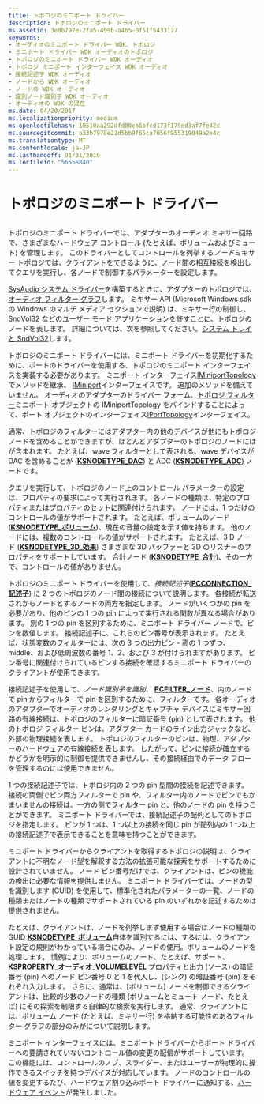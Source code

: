 ```yaml
---
title: トポロジのミニポート ドライバー
description: トポロジのミニポート ドライバー
ms.assetid: 3e0b797e-2fa5-499b-a465-0f51f5433177
keywords:
- オーディオのミニポート ドライバー WDK、トポロジ
- ミニポート ドライバー WDK オーディオのトポロジ
- トポロジのミニポート ドライバー WDK オーディオ
- トポロジ ミニポート インターフェイス WDK オーディオ
- 接続記述子 WDK オーディオ
- ノードから WDK オーディオ
- ノードの WDK オーディオ
- 識別ノード識別子 WDK オーディオ
- オーディオの WDK の混在
ms.date: 04/20/2017
ms.localizationpriority: medium
ms.openlocfilehash: 10510aa292dfd80cb5bfcd173f179ed3af7fe42c
ms.sourcegitcommit: a33b7978e22d5bb9f65ca7056f955319049a2e4c
ms.translationtype: MT
ms.contentlocale: ja-JP
ms.lasthandoff: 01/31/2019
ms.locfileid: "56556840"
---
```

# <a name="topology-miniport-driver"></a>トポロジのミニポート ドライバー


## <span id="topology_miniport_driver"></span><span id="TOPOLOGY_MINIPORT_DRIVER"></span>


トポロジのミニポート ドライバーでは、アダプターのオーディオ ミキサー回路で、さまざまなハードウェア コントロール (たとえば、ボリュームおよびミュート) を管理します。 このドライバーとしてコントロールを列挙する*ノード*ミキサー トポロジでは、クライアントをできるように、ノード間の相互接続を検出してクエリを実行し、各ノードで制御するパラメーターを設定します。

[SysAudio システム ドライバー](kernel-mode-wdm-audio-components.md#sysaudio_system_driver)を構築するときに、アダプターのトポロジでは、[オーディオ フィルター グラフ](audio-filter-graphs.md)します。 ミキサー API (Microsoft Windows sdk の Windows のマルチ メディア セクションで説明) は、ミキサー行の制御し、SndVol32 などのユーザー モード アプリケーションを許すことに、トポロジのノードを表します。 詳細については、次を参照してください。[システム トレイと SndVol32](systray-and-sndvol32.md)します。

トポロジのミニポート ドライバーには、ミニポート ドライバーを初期化するために、ポートのドライバーを使用する、トポロジのミニポート インターフェイスを実装する必要があります。 ミニポート インターフェイス[IMiniportTopology](https://msdn.microsoft.com/library/windows/hardware/ff536712)でメソッドを継承、 [IMiniport](https://msdn.microsoft.com/library/windows/hardware/ff536698)インターフェイスです。 追加のメソッドを備えていません。 オーディオのアダプターのドライバー フォーム、[トポロジ フィルター](topology-filters.md)ミニポート オブジェクトの IMiniportTopology をバインドすることによって、ポート オブジェクトのインターフェイス[IPortTopology](https://msdn.microsoft.com/library/windows/hardware/ff536896)インターフェイス。

通常、トポロジのフィルターにはアダプター内の他のデバイスが他にもトポロジ ノードを含めることができますが、ほとんどアダプターのトポロジのノードにはが含まれます。 たとえば、wave フィルターとして表される、wave デバイスが DAC を含めることが ([**KSNODETYPE\_DAC**](https://msdn.microsoft.com/library/windows/hardware/ff537158)) と ADC ([**KSNODETYPE\_ADC**](https://msdn.microsoft.com/library/windows/hardware/ff537153)) ノードです。

クエリを実行して、トポロジのノード上のコントロール パラメーターの設定は、プロパティの要求によって実行されます。 各ノードの種類は、特定のプロパティまたはプロパティのセットに関連付けられます。 ノードには、1 つだけのコントロールの値がサポートされます。 たとえば、ボリュームのノード ([**KSNODETYPE\_ボリューム**](https://msdn.microsoft.com/library/windows/hardware/ff537208))、現在の音量の設定を示す値を持ちます。 他のノードには、複数のコントロールの値がサポートされます。 たとえば、3 D ノード ([**KSNODETYPE\_3D\_効果**](https://msdn.microsoft.com/library/windows/hardware/ff537148)) さまざまな 3D バッファーと 3D のリスナーのプロパティをサポートしています。 合計ノード ([**KSNODETYPE\_合計**](https://msdn.microsoft.com/library/windows/hardware/ff537196))、その一方で、コントロールの値がありません。

トポロジのミニポート ドライバーを使用して、*接続記述子*([**PCCONNECTION\_記述子**](https://msdn.microsoft.com/library/windows/hardware/ff537688)) に 2 つのトポロジのノード間の接続について説明します。 各接続が転送されからノードとするノードの両方を指定します。 ノードがいくつかの pin を必要があり、他のピンの 1 つの pin によって実行される関数が異なる場合があります。 別の 1 つの pin を区別するために、ミニポート ドライバー ノードで、ピンを数値します。 接続記述子に、これらのピン番号が表示されます。 たとえば、状態変数のフィルターには、次の 3 つの出力ピン - 高の 1 つずつ、middle、および低周波数の番号 1、2、および 3 が付けられますがあります。 ピン番号に関連付けられているピンする接続を確認するミニポート ドライバーのクライアントが使用できます。

接続記述子を使用して、*ノード識別子を識別*、 [ **PCFILTER\_ノード**](https://msdn.microsoft.com/library/windows/hardware/ff537695)、内のノードで pin からフィルターで pin を区別するために、フィルターです。 各オーディオのアダプターでオーディオのレンダリングとキャプチャ デバイスにミキサー回路の有線接続は、トポロジのフィルターに暗証番号 (pin) として表されます。 他のトポロジ フィルター ピンは、アダプター カードのライン出力ジャックなど、外部の物理接続を表します。 トポロジのフィルターのピンは、物理、アダプターのハードウェアの有線接続を表します。 したがって、ピンに接続が確立するかどうかを明示的に制御を提供できませんし、その接続経由でのデータ フローを管理するのには使用できません。

1 つの接続記述子では、トポロジ内の 2 つの pin 型間の接続を記述できます。 接続の両側でピン両方フィルターで pin や、フィルター内のノードでピンでもかまいませんの接続は、一方の側でフィルター pin と、他のノードの pin を持つことができます。 ミニポート ドライバーでは、接続記述子の配列としてのトポロジを指定します。 ピンが 1 つは、1 つ以上の接続を同じ pin が配列内の 1 つ以上の接続記述子で表示できることを意味を持つことができます。

ミニポート ドライバーからクライアントを取得するトポロジの説明は、クライアントに不明なノード型を解釈する方法の拡張可能な探索をサポートするために設計されていません。 ノード ピン番号だけでは、クライアントは、ピンの機能の検出に必要な情報を提供しません。 ミニポート ドライバーでは、ノードの型を識別します (GUID) を使用して、標準化されたパラメーターの一覧、ノードの種類またはノードの種類でサポートされている pin のいずれかを記述するためは提供されません。

たとえば、クライアントは、ノードを列挙します使用する場合はノードの種類の GUID [ **KSNODETYPE\_ボリューム**](https://msdn.microsoft.com/library/windows/hardware/ff537208)自体を識別するには、するには、クライアント設定の規則がわかっている場合にのみ、ノードの使用。ボリュームのノードを処理します。 慣例により、ボリュームのノード、たとえば、サポート、 [ **KSPROPERTY\_オーディオ\_VOLUMELEVEL** ](https://msdn.microsoft.com/library/windows/hardware/ff537309)プロパティと出力 (ソース) の暗証番号 (pin) へのノード ピン番号 0 と 1 を代入し、(シンク) の暗証番号 (pin) をそれぞれ入力します。 さらに、通常は、[ボリューム] ノードを制御できるクライアントは、比較的少数のノードの種類 (ボリュームとミュート ノード、たとえば) にその探索を制限する自律的な検索を実行します。 通常、クライアントには、ボリューム ノード (たとえば、ミキサー行) を格納する可能性のあるフィルター グラフの部分のみがについて説明します。

ミニポート インターフェイスには、ミニポート ドライバーからポート ドライバーへの要請されていないコントロール値の変更の配信がサポートしています。 この機能には、コントロールのノブ、スライダー、またはユーザーが物理的に操作できるスイッチを持つデバイスが対応しています。 ノードのコントロールの値を変更するたび、ハードウェア割り込みポート ドライバーに通知する、[ハードウェア イベント](hardware-events.md)が発生しました。

 

 




